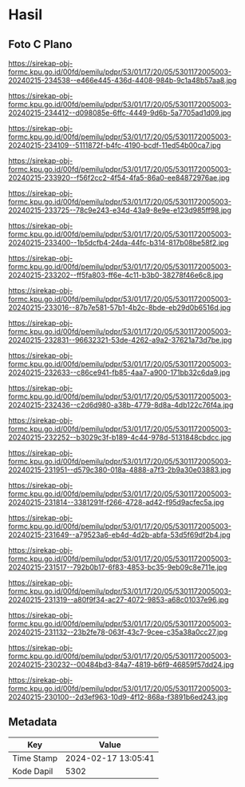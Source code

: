 # Hasil

## Foto C Plano

https://sirekap-obj-formc.kpu.go.id/00fd/pemilu/pdpr/53/01/17/20/05/5301172005003-20240215-234538--e466e445-436d-4408-984b-9c1a48b57aa8.jpg

https://sirekap-obj-formc.kpu.go.id/00fd/pemilu/pdpr/53/01/17/20/05/5301172005003-20240215-234412--d098085e-6ffc-4449-9d6b-5a7705ad1d09.jpg

https://sirekap-obj-formc.kpu.go.id/00fd/pemilu/pdpr/53/01/17/20/05/5301172005003-20240215-234109--5111872f-b4fc-4190-bcdf-11ed54b00ca7.jpg

https://sirekap-obj-formc.kpu.go.id/00fd/pemilu/pdpr/53/01/17/20/05/5301172005003-20240215-233920--f56f2cc2-4f54-4fa5-86a0-ee84872976ae.jpg

https://sirekap-obj-formc.kpu.go.id/00fd/pemilu/pdpr/53/01/17/20/05/5301172005003-20240215-233725--78c9e243-e34d-43a9-8e9e-e123d985ff98.jpg

https://sirekap-obj-formc.kpu.go.id/00fd/pemilu/pdpr/53/01/17/20/05/5301172005003-20240215-233400--1b5dcfb4-24da-44fc-b314-817b08be58f2.jpg

https://sirekap-obj-formc.kpu.go.id/00fd/pemilu/pdpr/53/01/17/20/05/5301172005003-20240215-233202--ff5fa803-ff6e-4c11-b3b0-38278f46e6c8.jpg

https://sirekap-obj-formc.kpu.go.id/00fd/pemilu/pdpr/53/01/17/20/05/5301172005003-20240215-233016--87b7e581-57b1-4b2c-8bde-eb29d0b6516d.jpg

https://sirekap-obj-formc.kpu.go.id/00fd/pemilu/pdpr/53/01/17/20/05/5301172005003-20240215-232831--96632321-53de-4262-a9a2-37621a73d7be.jpg

https://sirekap-obj-formc.kpu.go.id/00fd/pemilu/pdpr/53/01/17/20/05/5301172005003-20240215-232633--c86ce941-fb85-4aa7-a900-171bb32c6da9.jpg

https://sirekap-obj-formc.kpu.go.id/00fd/pemilu/pdpr/53/01/17/20/05/5301172005003-20240215-232436--c2d6d980-a38b-4779-8d8a-4db122c76f4a.jpg

https://sirekap-obj-formc.kpu.go.id/00fd/pemilu/pdpr/53/01/17/20/05/5301172005003-20240215-232252--b3029c3f-b189-4c44-978d-5131848cbdcc.jpg

https://sirekap-obj-formc.kpu.go.id/00fd/pemilu/pdpr/53/01/17/20/05/5301172005003-20240215-231951--d579c380-018a-4888-a7f3-2b9a30e03883.jpg

https://sirekap-obj-formc.kpu.go.id/00fd/pemilu/pdpr/53/01/17/20/05/5301172005003-20240215-231814--3381291f-f266-4728-ad42-f95d9acfec5a.jpg

https://sirekap-obj-formc.kpu.go.id/00fd/pemilu/pdpr/53/01/17/20/05/5301172005003-20240215-231649--a79523a6-eb4d-4d2b-abfa-53d5f69df2b4.jpg

https://sirekap-obj-formc.kpu.go.id/00fd/pemilu/pdpr/53/01/17/20/05/5301172005003-20240215-231517--792b0b17-6f83-4853-bc35-9eb09c8e711e.jpg

https://sirekap-obj-formc.kpu.go.id/00fd/pemilu/pdpr/53/01/17/20/05/5301172005003-20240215-231319--a80f9f34-ac27-4072-9853-a68c01037e96.jpg

https://sirekap-obj-formc.kpu.go.id/00fd/pemilu/pdpr/53/01/17/20/05/5301172005003-20240215-231132--23b2fe78-063f-43c7-9cee-c35a38a0cc27.jpg

https://sirekap-obj-formc.kpu.go.id/00fd/pemilu/pdpr/53/01/17/20/05/5301172005003-20240215-230232--00484bd3-84a7-4819-b6f9-46859f57dd24.jpg

https://sirekap-obj-formc.kpu.go.id/00fd/pemilu/pdpr/53/01/17/20/05/5301172005003-20240215-230100--2d3ef963-10d9-4f12-868a-f3891b6ed243.jpg


## Metadata

| Key        | Value               |
| ---------- | ------------------- |
| Time Stamp | 2024-02-17 13:05:41 |
| Kode Dapil | 5302                |



